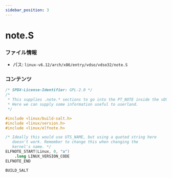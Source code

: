```yaml
---
sidebar_position: 3
---
```

# note.S

### ファイル情報

- パス: `linux-v6.12/arch/x86/entry/vdso/vdso32/note.S`

### コンテンツ

```S
/* SPDX-License-Identifier: GPL-2.0 */
/*
 * This supplies .note.* sections to go into the PT_NOTE inside the vDSO text.
 * Here we can supply some information useful to userland.
 */

#include <linux/build-salt.h>
#include <linux/version.h>
#include <linux/elfnote.h>

/* Ideally this would use UTS_NAME, but using a quoted string here
   doesn't work. Remember to change this when changing the
   kernel's name. */
ELFNOTE_START(Linux, 0, "a")
	.long LINUX_VERSION_CODE
ELFNOTE_END

BUILD_SALT

```
